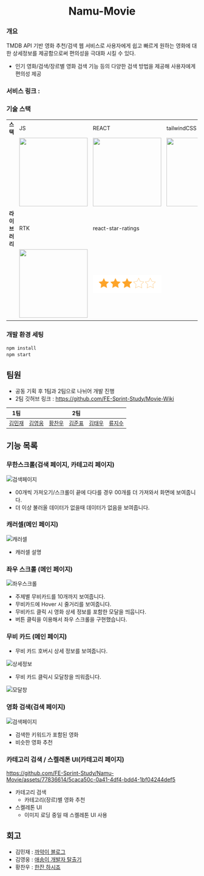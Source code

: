 <div align="center" >
  
# Namu-Movie
</div>

### 개요
TMDB API 기반 영화 추천/검색 웹 서비스로 사용자에게 쉽고 빠르게 원하는 영화에 대한 상세정보를 제공함으로써 편의성을 극대화 시킬 수 있다.
- 인기 영화/검색/장르별 영화 검색 기능 등의 다양한 검색 방법을 제공해 사용자에게 편의성 제공

### 서비스 링크 : 

### 기술 스택
<table>
  <tr>
    <td><strong>스택</strong></td>
    <td>JS</td>
    <td>REACT</td>
    <td>tailwindCSS</td>
    <td>styled-components</td>
  </tr>
  <tr>
    <td></td>
    <td><img src="https://upload.wikimedia.org/wikipedia/commons/thumb/6/6a/JavaScript-logo.png/800px-JavaScript-logo.png" width="180" height="180"/></td>
    <td><img src="https://blog.kakaocdn.net/dn/doBY5S/btrlEmJSNSs/qmgj8lzzHRkt2b0WX5nSN1/img.png" width="180" height="180"/></td>
    <td><img src="https://upload.wikimedia.org/wikipedia/commons/thumb/d/d5/Tailwind_CSS_Logo.svg/2048px-Tailwind_CSS_Logo.svg.png" width="180" height="180"/></td>
    <td><img src="https://i.ibb.co/ydkG6cv/img.png" width="180" height="180"/></td>
  </tr>
  <tr>
    <td><strong>라이브러리</strong></td>
    <td>RTK</td>
    <td>react-star-ratings</td>
    <td></td>
    <td></td>
  </tr>
  <tr>
    <td></td>
    <td><img src="https://img.uxwing.com/wp-content/themes/uxwing/download/brands-social-media/redux-icon.svg" width="180" height="180"/></td>
    <td><img src="https://raw.githubusercontent.com/ami1906/react-star-rating-lite/develop/public/filled.png" width="180"/></td>
    <td></td>
    <td></td>
  </tr>
</table>


### 개발 환경 세팅
```bash
npm install
npm start
```


## 팀원
- 공동 기획 후 1팀과 2팀으로 나뉘어 개발 진행
- 2팀 깃허브 링크 : https://github.com/FE-Sprint-Study/Movie-Wiki

| 1팀 |  |  | 2팀 |  |  |
| --- | --- | --- | --- | --- | --- |
| [김민재](https://github.com/crowcrow07) | [김영웅](https://github.com/novice-hero) | [황찬우](https://github.com/HChanWoo) | [김준표](https://github.com/KimJunpyo) | [김태우](https://github.com/TaeWooKim-SCH/) | [류지수](https://github.com/R-jisu) | 


## 기능 목록

### 무한스크롤(검색 페이지, 카테고리 페이지)

![검색페이지](https://github.com/FE-Sprint-Study/Namu-Movie/assets/77836614/c0c67a90-7189-498d-96c8-db892d4aad16)

- 00개씩 가져오기/스크롤이 끝에 다다를 경우 00개를 더 가져와서 화면에 보여줍니다.
- 더 이상 불러올 데이터가 없을때 데이터가 없음을 보여줍니다.

### 캐러셀(메인 페이지)

![캐러셀](https://github.com/FE-Sprint-Study/Namu-Movie/assets/77836614/5fe0bcf0-2cce-40b8-8aba-959138a1e392)

- 캐러셀 설명

### 좌우 스크롤 (메인 페이지)
![좌우스크롤](https://github.com/FE-Sprint-Study/Namu-Movie/assets/88226519/2283771b-96fb-465e-bac2-c60b8b7e2235)

- 주제별 무비카드를 10개까지 보여줍니다.
- 무비카드에 Hover 시 줄거리를 보여줍니다.
- 무비카드 클릭 시 영화 상세 정보를 포함한 모달을 띄웁니다.
- 버튼 클릭을 이용해서 좌우 스크롤을 구현했습니다.

### 무비 카드 (메인 페이지)
- 무비 카드 호버시 상세 정보를 보여줍니다. </br>

![상세정보](https://github.com/FE-Sprint-Study/Namu-Movie/assets/88226519/261151c9-a179-412c-9695-fb20562ca74a)

- 무비 카드 클릭시 모달창을 띄워줍니다. </br>

![모달창](https://github.com/FE-Sprint-Study/Namu-Movie/assets/88226519/c02bc873-b2fa-4134-b1d0-cf2446859797)


### 영화 검색(검색 페이지)

![검색페이지](https://github.com/FE-Sprint-Study/Namu-Movie/assets/77836614/5b718767-9a2c-4119-a2d7-3e0ada498dd0)

- 검색한 키워드가 포함된 영화
- 비슷한 영화 추천

### 카테고리 검색 / 스켈레톤 UI(카테고리 페이지)

https://github.com/FE-Sprint-Study/Namu-Movie/assets/77836614/5caca50c-0a41-4df4-bdd4-1bf04244def5

- 카테고리 검색
  - 카테고리(장르)별 영화 추천
- 스켈레톤 UI
  - 이미지 로딩 중일 때 스켈레톤 UI 사용

## 회고
- 김민재 : [까악이 블로그](https://crow07.tistory.com/entry/TMDB-API%EB%A5%BC-%EC%9D%B4%EC%9A%A9%ED%95%B4%EC%84%9C-%EC%98%81%ED%99%94-%EC%9B%B9%EC%82%AC%EC%9D%B4%ED%8A%B8-%ED%98%91%EC%97%85-%EC%97%B0%EC%8A%B5%ED%95%B4%EB%B3%B4%EA%B8%B0)
- 김영웅 : [애송이 개발자 탈출기](https://highero.tistory.com/entry/%EC%98%81%ED%99%94-%EA%B2%80%EC%83%89-%EC%9B%B9-%ED%9A%8C%EA%B3%A0)
- 황찬우 : [한잔 하시죠](url)
